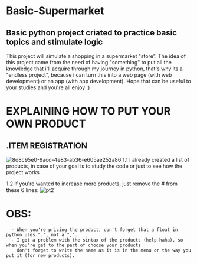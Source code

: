 # Basic-Supermarket
Basic python project criated to practice basic topics and stimulate logic
---------------------------------------------------------------------------
This project will simulate a shopping in a supermarket "store". The idea of this project came from the need of having "something" to put all the knowledge that i'll acquire through my journey in python, that's why its a "endless project", because i can turn this into a web page (with web development) or an app (with app development). Hope that can be useful to your studies and you're all enjoy :)

# EXPLAINING HOW TO PUT YOUR OWN PRODUCT

.ITEM REGISTRATION
-------------------
![8d8c95e0-9acd-4e83-ab36-e605ae252a86](https://user-images.githubusercontent.com/102496835/161404239-eb584e55-e4e3-4ad9-a548-9a81064182b7.jpg)
1.1 I already created a list of products, in case of your goal is to study the code or just to see how the project works

1.2 If you're wanted to increase more products, just remove the # from these 6 lines:
![pt2](https://user-images.githubusercontent.com/102496835/161404673-3d70500d-6f98-4984-bb5e-7f9808a9d198.jpg)

# OBS:
      - When you're pricing the product, don't forget that a float in python uses ".", not a ",".
      - I got a problem with the sintax of the products (help haha), so when you're get to the part of choose your products
        don't forget to write the name as it is in the menu or the way you put it (for new products).




